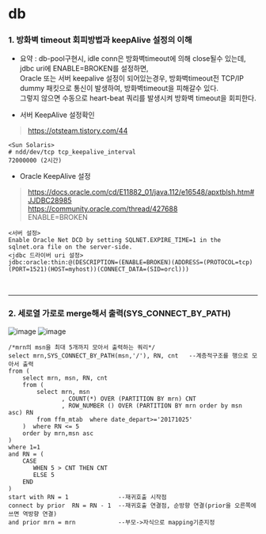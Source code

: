 # db

### 1. 방화벽 timeout 회피방법과 keepAlive 설정의 이해  
- 요약 : db-pool구현시, idle conn은 방화벽timeout에 의해 close될수 있는데, jdbc uri에 ENABLE=BROKEN를 설정하면,  
  Oracle 또는 서버 keepalive 설정이 되어있는경우, 방화벽timeout전 TCP/IP dummy 패킷으로 통신이 발생하여, 방화벽timeout을 피해갈수 있다.  
  그렇지 않으면 수동으로 heart-beat 쿼리를 발생시켜 방화벽 timeout을 회피한다.  

- 서버 KeepAlive 설정확인
> https://otsteam.tistory.com/44
```
<Sun Solaris>
# ndd/dev/tcp tcp_keepalive_interval
72000000 (2시간)
```

- Oracle KeepAlive 설정
> https://docs.oracle.com/cd/E11882_01/java.112/e16548/apxtblsh.htm#JJDBC28985  
> https://community.oracle.com/thread/427688  
> ENABLE=BROKEN  

```
<서버 설정>  
Enable Oracle Net DCD by setting SQLNET.EXPIRE_TIME=1 in the sqlnet.ora file on the server-side.  
<jdbc 드라이버 uri 설정>  
jdbc:oracle:thin:@(DESCRIPTION=(ENABLE=BROKEN)(ADDRESS=(PROTOCOL=tcp)(PORT=1521)(HOST=myhost))(CONNECT_DATA=(SID=orcl)))  
```   
<br>
<hr>

### 2. 세로열 가로로 merge해서 출력(SYS_CONNECT_BY_PATH)
![image](https://user-images.githubusercontent.com/45334819/77224961-edb81580-6bad-11ea-8f8d-ef45ad33f83f.png)
![image](https://user-images.githubusercontent.com/45334819/77224993-45ef1780-6bae-11ea-86bb-d191d847298f.png)
```
/*mrn의 msn을 최대 5개까지 모아서 출력하는 쿼리*/
select mrn,SYS_CONNECT_BY_PATH(msn,'/'), RN, cnt   --계층적구조를 행으로 모아서 출력
from (
    select mrn, msn, RN, cnt
    from (
        select mrn, msn
               , COUNT(*) OVER (PARTITION BY mrn) CNT
               , ROW_NUMBER () OVER (PARTITION BY mrn order by msn asc) RN
        from ffm_mtab  where date_depart>='20171025'
    )  where RN <= 5
    order by mrn,msn asc
)  
where 1=1
and RN = (
    CASE
       WHEN 5 > CNT THEN CNT
       ELSE 5
    END
)
start with RN = 1              --재귀호출 시작점
connect by prior  RN = RN - 1  --재귀호출 연결점, 순방향 연결(prior을 오른쪽에 쓰면 역방향 연결)
and prior mrn = mrn            --부모->자식으로 mapping기준지정
```




